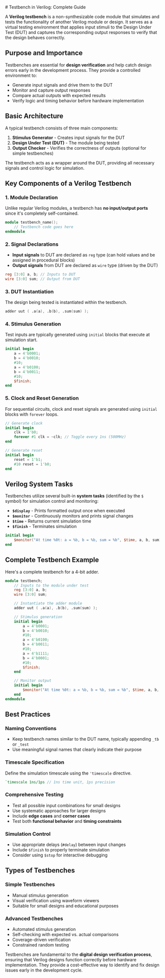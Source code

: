 [](tbExamples.md)# Testbench in Verilog: Complete Guide

A **Verilog testbench** is a non-synthesizable code module that simulates and tests the functionality of another Verilog module or design. It serves as a virtual testing environment that applies input stimuli to the Design Under Test (DUT) and captures the corresponding output responses to verify that the design behaves correctly.

## Purpose and Importance

Testbenches are essential for **design verification** and help catch design errors early in the development process. They provide a controlled environment to:

- Generate input signals and drive them to the DUT
- Monitor and capture output responses
- Compare actual outputs with expected results
- Verify logic and timing behavior before hardware implementation

## Basic Architecture

A typical testbench consists of three main components:

1. **Stimulus Generator** - Creates input signals for the DUT
2. **Design Under Test (DUT)** - The module being tested
3. **Output Checker** - Verifies the correctness of outputs (optional for simple testbenches)

The testbench acts as a wrapper around the DUT, providing all necessary signals and control logic for simulation.

## Key Components of a Verilog Testbench

### 1. Module Declaration

Unlike regular Verilog modules, a testbench has **no input/output ports** since it's completely self-contained.

```verilog
module testbench_name();
    // Testbench code goes here
endmodule
```

### 2. Signal Declarations

- **Input signals** to DUT are declared as `reg` type (can hold values and be assigned in procedural blocks)
- **Output signals** from DUT are declared as `wire` type (driven by the DUT)

```verilog
reg [3:0] a, b; // Inputs to DUT
wire [3:0] sum; // Output from DUT
```

### 3. DUT Instantiation

The design being tested is instantiated within the testbench.

```verilog
adder uut ( .a(a), .b(b), .sum(sum) );
```

### 4. Stimulus Generation

Test inputs are typically generated using `initial` blocks that execute at simulation start.

```verilog
initial begin
    a = 4'b0001;
    b = 4'b0010;
    #10;
    a = 4'b0100;
    b = 4'b0011;
    #10;
    $finish;
end
```

### 5. Clock and Reset Generation

For sequential circuits, clock and reset signals are generated using `initial` blocks with `forever` loops.

```verilog
// Generate clock
initial begin
    clk = 1'b0;
    forever #1 clk = ~clk; // Toggle every 1ns (500MHz)
end

// Generate reset
initial begin
    reset = 1'b1;
    #10 reset = 1'b0;
end
```

## Verilog System Tasks

Testbenches utilize several built-in **system tasks** (identified by the `$` symbol) for simulation control and monitoring:

- **`$display`** - Prints formatted output once when executed
- **`$monitor`** - Continuously monitors and prints signal changes
- **`$time`** - Returns current simulation time
- **`$finish`** - Terminates simulation

```verilog
initial begin
    $monitor("At time %0t: a = %b, b = %b, sum = %b", $time, a, b, sum);
end
```

## Complete Testbench Example

Here's a complete testbench for a 4-bit adder.

```verilog
module testbench;
    // Inputs to the module under test
    reg [3:0] a, b;
    wire [3:0] sum;

    // Instantiate the adder module
    adder uut ( .a(a), .b(b), .sum(sum) );

    // Stimulus generation
    initial begin
        a = 4'b0001;
        b = 4'b0010;
        #10;
        a = 4'b0100;
        b = 4'b0011;
        #10;
        a = 4'b1111;
        b = 4'b0001;
        #10;
        $finish;
    end

    // Monitor output
    initial begin
        $monitor("At time %0t: a = %b, b = %b, sum = %b", $time, a, b, sum);
    end
endmodule
```

## Best Practices

### Naming Conventions

- Keep testbench names similar to the DUT name, typically appending `_tb` or `_test`
- Use meaningful signal names that clearly indicate their purpose

### Timescale Specification

Define the simulation timescale using the `'timescale` directive.

```verilog
`timescale 1ns/1ps // 1ns time unit, 1ps precision
```

### Comprehensive Testing

- Test all possible input combinations for small designs
- Use systematic approaches for larger designs
- Include **edge cases** and **corner cases**
- Test both **functional behavior** and **timing constraints**

### Simulation Control

- Use appropriate delays (`#delay`) between input changes
- Include `$finish` to properly terminate simulation
- Consider using `$stop` for interactive debugging

## Types of Testbenches

### Simple Testbenches

- Manual stimulus generation
- Visual verification using waveform viewers
- Suitable for small designs and educational purposes

### Advanced Testbenches

- Automated stimulus generation
- Self-checking with expected vs. actual comparisons
- Coverage-driven verification
- Constrained random testing

Testbenches are fundamental to the **digital design verification process**, ensuring that Verilog designs function correctly before hardware implementation. They provide a cost-effective way to identify and fix design issues early in the development cycle.


